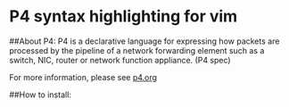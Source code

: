 P4 syntax highlighting for vim
====

##About P4:
P4 is a declarative language for expressing how packets are processed by the pipeline of a network forwarding element such as a switch, NIC, router or network function appliance. (P4 spec)

For more information, please see [p4.org](http://p4.org)

##How to install:

```bash

```
